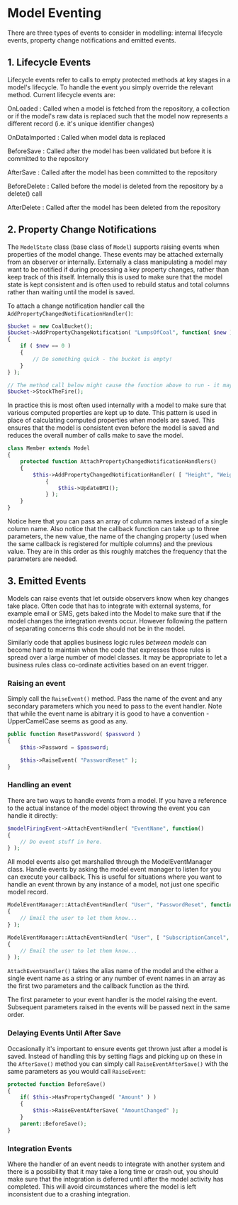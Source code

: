 Model Eventing
===

There are three types of events to consider in modelling: internal lifecycle events, property change notifications
and emitted events.

## 1. Lifecycle Events

Lifecycle events refer to calls to empty protected methods at key stages in a model's lifecycle. To handle the event
you simply override the relevant method. Current lifecycle events are:

OnLoaded
:   Called when a model is fetched from the repository, a collection or if the model's raw data is replaced
such that the model now represents a different record (i.e. it's unique identifier changes)

OnDataImported
:   Called when model data is replaced

BeforeSave
:   Called after the model has been validated but before it is committed to the repository

AfterSave
:   Called after the model has been committed to the repository

BeforeDelete
:   Called before the model is deleted from the repository by a delete() call

AfterDelete
:   Called after the model has been deleted from the repository

## 2. Property Change Notifications

The `ModelState` class (base class of `Model`) supports raising events when properties of the model change. These events
may be attached externally from an observer or internally. Externally a class manipulating a model may want to be
notified if during processing a key property changes, rather than keep track of this itself. Internally this is used
to make sure that the model state is kept consistent and is often used to rebuild status and total columns rather
than waiting until the model is saved.

To attach a change notification handler call the `AddPropertyChangedNotificationHandler()`:

``` php
$bucket = new CoalBucket();
$bucket->AddPropertyChangeNotification( "LumpsOfCoal", function( $new )
{
    if ( $new == 0 )
    {
        // Do something quick - the bucket is empty!
    }
} );

// The method call below might cause the function above to run - it may not. It depends on what `LumpsOfCoal` drops to.
$bucket->StockTheFire();
```

In practice this is most often used internally with a model to make sure that various computed properties are kept up to
date. This pattern is used in place of calculating computed properties when models are saved. This ensures that
the model is consistent even before the model is saved and reduces the overall number of calls make to save the model.

``` php
class Member extends Model
{
	protected function AttachPropertyChangedNotificationHandlers()
	{
        $this->AddPropertyChangedNotificationHandler( [ "Height", "Weight" ], function( $new, $propertyName, $old )
            {
                $this->UpdateBMI();
            } );
	}
}
```

Notice here that you can pass an array of column names instead of a single column name. Also notice that the
callback function can take up to three parameters, the new value, the name of the changing property
(used when the same callback is registered for multiple columns) and the previous value. They are in this order
as this roughly matches the frequency that the parameters are needed.

## 3. Emitted Events

Models can raise events that let outside observers know when key changes take place. Often code that
has to integrate with external systems, for example email or SMS, gets baked into the Model to make
sure that if the model changes the integration events occur. However following the pattern of separating
concerns this code should not be in the model.

Similarly code that applies business logic rules *between models* can become hard to maintain when the code that
expresses those rules is spread over a large number of model classes. It may be appropriate to let a business rules
class co-ordinate activities based on an event trigger.

### Raising an event

Simply call the `RaiseEvent()` method. Pass the name of the event and any secondary parameters which
you need to pass to the event handler. Note that while the event name is abitrary it is good to have a
convention - UpperCamelCase seems as good as any.

``` php
public function ResetPassword( $password )
{
    $this->Password = $password;

    $this->RaiseEvent( "PasswordReset" );
}
```

### Handling an event

There are two ways to handle events from a model. If you have a reference to the actual instance of
the model object throwing the event you can handle it directly:

``` php
$modelFiringEvent->AttachEventHandler( "EventName", function()
{
	// Do event stuff in here.
} );
```

All model events also get marshalled through the ModelEventManager class. Handle events by asking
the model event manager to listen for you can execute your callback. This is useful for situations
where you want to handle an event thrown by any instance of a model, not just one specific model
record.

``` php
ModelEventManager::AttachEventHandler( "User", "PasswordReset", function( $model )
{
    // Email the user to let them know...
} );

ModelEventManager::AttachEventHandler( "User", [ "SubscriptionCancel", "SubscriptionTypeChange" ], function( $model )
{
    // Email the user to let them know...
} );
```

`AttachEventHandler()` takes the alias name of the model and the either a single event name as a string or any number of
 event names in an array as the first two parameters and the callback function as the third. 

The first parameter to your event handler is the model raising the event. Subsequent parameters
raised in the events
will be passed next in the same order.

### Delaying Events Until After Save

Occasionally it's important to ensure events get thrown just after a model is saved. Instead of handling this by
setting flags and picking up on these in the `AfterSave()` method you can simply call `RaiseEventAfterSave()` with
the same parameters as you would call `RaiseEvent`:

``` php
protected function BeforeSave()
{
    if( $this->HasPropertyChanged( "Amount" ) )
    {
        $this->RaiseEventAfterSave( "AmountChanged" );
    }
    parent::BeforeSave();
}
```

### Integration Events

Where the handler of an event needs to integrate with another system and there is a possibility that
it may take a long time or crash out, you should make sure that the integration is deferred until
after the model activity has completed. This will avoid circumstances where the model is left
inconsistent due to a crashing integration.